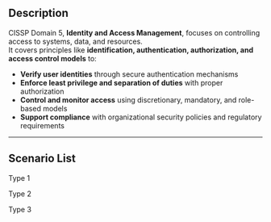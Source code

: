 ## Description  
CISSP Domain 5, **Identity and Access Management**, focuses on controlling access to systems, data, and resources.  
It covers principles like **identification, authentication, authorization, and access control models** to:  

- **Verify user identities** through secure authentication mechanisms  
- **Enforce least privilege and separation of duties** with proper authorization  
- **Control and monitor access** using discretionary, mandatory, and role-based models  
- **Support compliance** with organizational security policies and regulatory requirements

---

## Scenario List

Type 1

Type 2

Type 3


